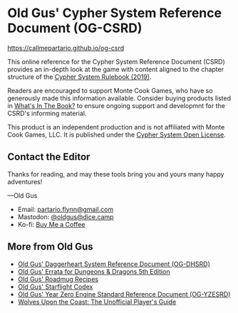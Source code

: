 
# Old Gus' Cypher System Reference Document (OG-CSRD)

https://callmepartario.github.io/og-csrd

This online reference for the Cypher System Reference Document (CSRD) provides an in-depth look at the game with content aligned to the chapter structure of the [Cypher System Rulebook (2019)](https://www.montecookgames.com/store/product/cypher-system-rulebook-2/).

Readers are encouraged to support Monte Cook Games, who have so generously made this information available. Consider buying products listed in [What's In The Book?](https://callmepartario.github.io/og-csrd/#choose-products) to ensure ongoing support and developmnt for the CSRD's informing material.

This product is an independent production and is not affiliated with Monte Cook Games, LLC. It is published under the [Cypher System Open License](http://csol.montecookgames.com).

## Contact the Editor

Thanks for reading, and may these tools bring you and yours many happy adventures!

—Old Gus

- Email: partario.flynn@gmail.com
- Mastodon: [@oldgus@dice.camp](https://dice.camp/@oldgus)
- Ko-fi: [Buy Me a Coffee](https://ko-fi.com/oldgus)

## More from Old Gus

- [Old Gus' Daggerheart System Reference Document (OG-DHSRD)](https://callmepartario.github.io/og-dhsrd/)
- [Old Gus' Errata for Dungeons & Dragons 5th Edition](https://callmepartario.github.io/old-gus-errata/)
- [Old Gus' Roadmug Recipes](https://callmepartario.github.io/og-rr/)
- [Old Gus' Starflight Codex](https://callmepartario.github.io/starflight-codex/)
- [Old Gus' Year Zero Engine Standard Reference Document (OG-YZESRD)](https://callmepartario.github.io/og-yzesrd/)
- [Wolves Upon the Coast: The Unofficial Player's Guide](https://callmepartario.github.io/wutc/)
